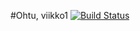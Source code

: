 #Ohtu, viikko1
[![Build Status](https://travis-ci.org/mluukkai/ohtutesti16.svg?branch=master)](https://travis-ci.org/mluukkai/ohtutesti16)

